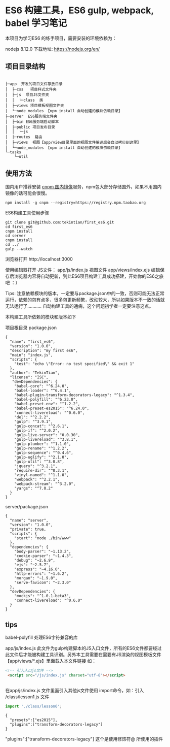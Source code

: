 #  ES6 构建工具，ES6 gulp, webpack, babel 学习笔记



本项目为学习ES6 的练手项目，需要安装的环境依赖为：

nodejs  8.12.0    下载地址:  https://nodejs.org/en/ 

## 项目目录结构

~~~shell

├─app  开发的项目文件存放目录
│  ├─css   项目样式文件夹
│  ├─js  项目JS文件夹
│  │  └─class  类
│  ├─views 项目模板视图文件夹
│  └─node_modules 【npm install 自动创建的模块依赖目录】
├─server  ES6服务端文件夹
│  ├─bin ES6服务端启动脚本
│  ├─public 项目发布目录
│  │  └─js
│  ├─routes  路由
│  ├─views  视图【app/view目录里面的视图文件编译后会自动拷贝到这里】
│  └─node_modules 【npm install 自动创建的模块依赖目录】
└─tasks
    └─util
~~~

## 使用方法

国内用户推荐安装 [cnpm 国内镜像](http://npm.taobao.org/)服务，npm包大部分存储国外，如果不用国内镜像的话可能会很慢。

~~~shell
npm install -g cnpm --registry=https://registry.npm.taobao.org
~~~

ES6构建工具使用步骤

~~~git
git clone git@github.com:tekintian/first_es6.git
cd first_es6
cnpm install
cd server
cnpm install
cd ../
gulp --watch
~~~

浏览器打开  http://localhost:3000

使用编辑器打开  JS文件： app/js/index.js     视图文件   app/views/index.ejs   编辑保存后浏览器内容将自动更新，到此ES6项目构建工具成功搭建，开始你的ES6之旅吧 ：）



Tips: 注意依赖模块的版本，一定要与package.json中的一致，否则可能无法正常运行，依赖的包有点多，很多包更新频繁，改动较大，所以如果版本不一致的话就无法运行了...........   自动构建工具的通病，这个问题初学者一定要注意这点。



本构建工具所依赖的模块和版本如下

项目根目录 package.json

~~~shell
{
  "name": "first_es6",
  "version": "1.0.0",
  "description": "my first es6",
  "main": "index.js",
  "scripts": {
    "test": "echo \"Error: no test specified\" && exit 1"
  },
  "author": "TekinTian",
  "license": "ISC",
   "devDependencies": {
    "babel-core": "^6.24.0",
    "babel-loader": "^6.4.1",
    "babel-plugin-transform-decorators-legacy": "^1.3.4",
    "babel-polyfill": "^6.23.0",
    "babel-preset-env": "^1.2.2",
    "babel-preset-es2015": "^6.24.0",
    "connect-livereload": "^0.6.0",
    "del": "^2.2.2",
    "gulp": "^3.9.1",
    "gulp-concat": "^2.6.1",
    "gulp-if": "^2.0.2",
    "gulp-live-server": "0.0.30",
    "gulp-livereload": "^3.8.1",
    "gulp-plumber": "^1.1.0",
    "gulp-rename": "^1.2.2",
    "gulp-sequence": "^0.4.6",
    "gulp-uglify": "^2.1.0",
    "gulp-util": "^3.0.8",
    "jquery": "^3.2.1",
    "require-dir": "^0.3.1",
    "vinyl-named": "^1.1.0",
    "webpack": "^2.2.1",
    "webpack-stream": "^3.2.0",
    "yargs": "^7.0.2"
  }
}

~~~



server/package.json

~~~shell
{
  "name": "server",
  "version": "1.0.0",
  "private": true,
  "scripts": {
    "start": "node ./bin/www"
  },
  "dependencies": {
    "body-parser": "~1.13.2",
    "cookie-parser": "~1.4.3",
    "debug": "~2.6.9",
    "ejs": "~2.5.7",
    "express": "~4.16.0",
    "http-errors": "~1.6.2",
    "morgan": "~1.9.0",
    "serve-favicon": "~2.3.0"
  },
  "devDependencies": {
    "mockjs": "^1.0.1-beta3",
    "connect-livereload": "^0.6.0"
  }
}
~~~

## tips
babel-polyfill 处理ES6字符兼容的库

app/js/index.js  此文件为gulp构建脚本的JS入口文件，所有的ES6文件都要经过此文件后才能被构建工具识别。另外本工具需要在需要有JS渲染的视图模板文件【app/views/*.ejs】里面载入本文件链接 如：

~~~html
<!-- 引入入口js文件 -->
 <script src="/js/index.js" charset="utf-8"></script>
 
~~~

在app/js/index.js 文件里面引入其他js文件使用 import命令，如：引入 /class/lesson1.js 文件

~~~js
import './class/lesson6';
~~~

~~~babelrc
{
  "presets":["es2015"],
  "plugins":["transform-decorators-legacy"]
}
~~~

"plugins":["transform-decorators-legacy"] 这个是使用修饰符@ 所使用的插件







